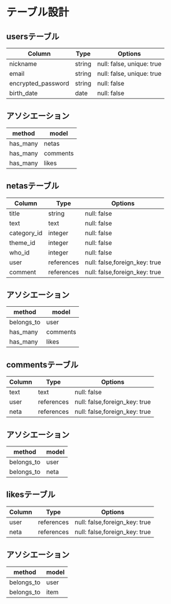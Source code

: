 # テーブル設計

## usersテーブル

| Column                | Type      | Options                        |
| --------------------- | --------- | ------------------------------ |
| nickname              | string    | null: false, unique: true      |
| email                 | string    | null: false, unique: true      |
| encrypted_password    | string    | null: false                    |
| birth_date            | date      | null: false                    |

## アソシエーション

| method                | model          |
| --------------------- | -------------- |
| has_many              | netas          |
| has_many              | comments       |
| has_many              | likes          |




## netasテーブル

| Column                | Type        | Options                        |
| --------------------- | ----------- | ------------------------------ |
| title                 | string      | null: false                    |
| text                  | text        | null: false                    |
| category_id           | integer     | null: false                    |
| theme_id              | integer     | null: false                    |
| who_id                | integer     | null: false                    |
| user                  | references  | null: false,foreign_key: true  |
| comment               | references  | null: false,foreign_key: true  |


## アソシエーション

| method                | model          |
| --------------------- | -------------- |
| belongs_to            | user           |
| has_many              | comments       |
| has_many              | likes          |





## commentsテーブル

| Column                | Type       | Options                        |
| --------------------- | ---------- | ------------------------------ |
| text                  | text       | null: false                    |
| user                  | references | null: false,foreign_key: true  |
| neta                  | references | null: false,foreign_key: true  |

## アソシエーション

| method                | model          |
| --------------------- | -------------- |
| belongs_to            | user           |
| belongs_to            | neta           |



## likesテーブル

| Column                | Type       | Options                        |
| --------------------- | ---------- | ------------------------------ |
| user                  | references | null: false,foreign_key: true  |
| neta                  | references | null: false,foreign_key: true  |

## アソシエーション

| method                | model          |
| --------------------- | -------------- |
| belongs_to            | user           |
| belongs_to            | item           |